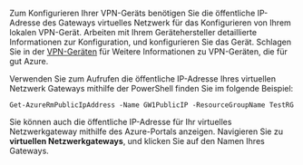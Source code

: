 
Zum Konfigurieren Ihrer VPN-Geräts benötigen Sie die öffentliche IP-Adresse des Gateways virtuelles Netzwerk für das Konfigurieren von Ihrem lokalen VPN-Gerät. Arbeiten mit Ihrem Gerätehersteller detaillierte Informationen zur Konfiguration, und konfigurieren Sie das Gerät. Schlagen Sie in der [VPN-Geräten](../articles/vpn-gateway/vpn-gateway-about-vpn-devices.md) für Weitere Informationen zu VPN-Geräten, die für gut Azure.

Verwenden Sie zum Aufrufen die öffentliche IP-Adresse Ihres virtuellen Netzwerk Gateways mithilfe der PowerShell finden Sie im folgende Beispiel:

    Get-AzureRmPublicIpAddress -Name GW1PublicIP -ResourceGroupName TestRG

Sie können auch die öffentliche IP-Adresse für Ihr virtuelles Netzwerkgateway mithilfe des Azure-Portals anzeigen. Navigieren Sie zu **virtuellen Netzwerkgateways**, und klicken Sie auf den Namen Ihres Gateways.